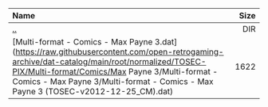 |Name|Size|
|:---|---:|
|[..](../index.html)|DIR|
|[Multi-format - Comics - Max Payne 3.dat](https://raw.githubusercontent.com/open-retrogaming-archive/dat-catalog/main/root/normalized/TOSEC-PIX/Multi-format/Comics/Max Payne 3/Multi-format - Comics - Max Payne 3/Multi-format - Comics - Max Payne 3 (TOSEC-v2012-12-25_CM).dat)|1622|
